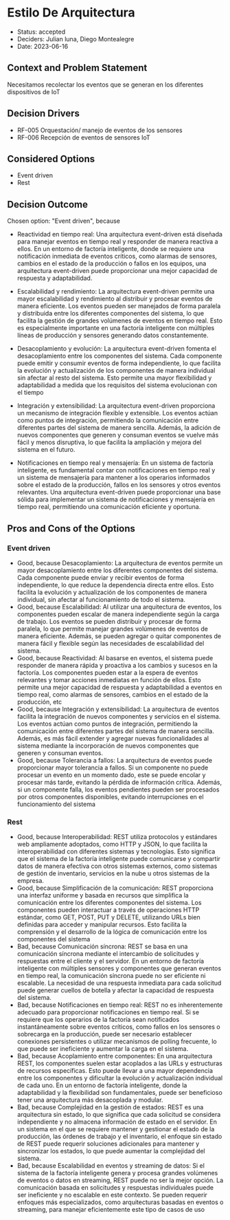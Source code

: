 # Estilo De Arquitectura

* Status: accepted
* Deciders: Julian luna, Diego Montealegre
* Date: 2023-06-16

## Context and Problem Statement

Necesitamos recolectar los eventos que se generan en los diferentes dispositivos de IoT

## Decision Drivers

* RF-005 Orquestación/ manejo de eventos de los sensores
* RF-006 Recepción de eventos de sensores IoT

## Considered Options

* Event driven
* Rest

## Decision Outcome

Chosen option: "Event driven", because

* Reactividad en tiempo real: Una arquitectura event-driven está diseñada para manejar eventos en tiempo real y responder de manera reactiva a ellos. En un entorno de factoría inteligente, donde se requiere una notificación inmediata de eventos críticos, como alarmas de sensores, cambios en el estado de la producción o fallos en los equipos, una arquitectura event-driven puede proporcionar una mejor capacidad de respuesta y adaptabilidad.
* Escalabilidad y rendimiento: La arquitectura event-driven permite una mayor escalabilidad y rendimiento al distribuir y procesar eventos de manera eficiente. Los eventos pueden ser manejados de forma paralela y distribuida entre los diferentes componentes del sistema, lo que facilita la gestión de grandes volúmenes de eventos en tiempo real. Esto es especialmente importante en una factoría inteligente con múltiples líneas de producción y sensores generando datos constantemente.

* Desacoplamiento y evolución: La arquitectura event-driven fomenta el desacoplamiento entre los componentes del sistema. Cada componente puede emitir y consumir eventos de forma independiente, lo que facilita la evolución y actualización de los componentes de manera individual sin afectar al resto del sistema. Esto permite una mayor flexibilidad y adaptabilidad a medida que los requisitos del sistema evolucionan con el tiempo

* Integración y extensibilidad: La arquitectura event-driven proporciona un mecanismo de integración flexible y extensible. Los eventos actúan como puntos de integración, permitiendo la comunicación entre diferentes partes del sistema de manera sencilla. Además, la adición de nuevos componentes que generen y consuman eventos se vuelve más fácil y menos disruptiva, lo que facilita la ampliación y mejora del sistema en el futuro.

* Notificaciones en tiempo real y mensajería: En un sistema de factoría inteligente, es fundamental contar con notificaciones en tiempo real y un sistema de mensajería para mantener a los operarios informados sobre el estado de la producción, fallos en los sensores y otros eventos relevantes. Una arquitectura event-driven puede proporcionar una base sólida para implementar un sistema de notificaciones y mensajería en tiempo real, permitiendo una comunicación eficiente y oportuna.

## Pros and Cons of the Options

### Event driven

* Good, because Desacoplamiento: La arquitectura de eventos permite un mayor desacoplamiento entre los diferentes componentes del sistema. Cada componente puede enviar y recibir eventos de forma independiente, lo que reduce la dependencia directa entre ellos. Esto facilita la evolución y actualización de los componentes de manera individual, sin afectar al funcionamiento de todo el sistema.
* Good, because Escalabilidad: Al utilizar una arquitectura de eventos, los componentes pueden escalar de manera independiente según la carga de trabajo. Los eventos se pueden distribuir y procesar de forma paralela, lo que permite manejar grandes volúmenes de eventos de manera eficiente. Además, se pueden agregar o quitar componentes de manera fácil y flexible según las necesidades de escalabilidad del sistema.
* Good, because Reactividad: Al basarse en eventos, el sistema puede responder de manera rápida y proactiva a los cambios y sucesos en la factoría. Los componentes pueden estar a la espera de eventos relevantes y tomar acciones inmediatas en función de ellos. Esto permite una mejor capacidad de respuesta y adaptabilidad a eventos en tiempo real, como alarmas de sensores, cambios en el estado de la producción, etc
* Good, because Integración y extensibilidad: La arquitectura de eventos facilita la integración de nuevos componentes y servicios en el sistema. Los eventos actúan como puntos de integración, permitiendo la comunicación entre diferentes partes del sistema de manera sencilla. Además, es más fácil extender y agregar nuevas funcionalidades al sistema mediante la incorporación de nuevos componentes que generen y consuman eventos.
* Good, because Tolerancia a fallos: La arquitectura de eventos puede proporcionar mayor tolerancia a fallos. Si un componente no puede procesar un evento en un momento dado, este se puede encolar y procesar más tarde, evitando la pérdida de información crítica. Además, si un componente falla, los eventos pendientes pueden ser procesados por otros componentes disponibles, evitando interrupciones en el funcionamiento del sistema

### Rest

* Good, because Interoperabilidad: REST utiliza protocolos y estándares web ampliamente adoptados, como HTTP y JSON, lo que facilita la interoperabilidad con diferentes sistemas y tecnologías. Esto significa que el sistema de la factoría inteligente puede comunicarse y compartir datos de manera efectiva con otros sistemas externos, como sistemas de gestión de inventario, servicios en la nube u otros sistemas de la empresa.
* Good, because Simplificación de la comunicación: REST proporciona una interfaz uniforme y basada en recursos que simplifica la comunicación entre los diferentes componentes del sistema. Los componentes pueden interactuar a través de operaciones HTTP estándar, como GET, POST, PUT y DELETE, utilizando URLs bien definidas para acceder y manipular recursos. Esto facilita la comprensión y el desarrollo de la lógica de comunicación entre los componentes del sistema
* Bad, because Comunicación síncrona: REST se basa en una comunicación síncrona mediante el intercambio de solicitudes y respuestas entre el cliente y el servidor. En un entorno de factoría inteligente con múltiples sensores y componentes que generan eventos en tiempo real, la comunicación síncrona puede no ser eficiente ni escalable. La necesidad de una respuesta inmediata para cada solicitud puede generar cuellos de botella y afectar la capacidad de respuesta del sistema.
* Bad, because Notificaciones en tiempo real: REST no es inherentemente adecuado para proporcionar notificaciones en tiempo real. Si se requiere que los operarios de la factoría sean notificados instantáneamente sobre eventos críticos, como fallos en los sensores o sobrecarga en la producción, puede ser necesario establecer conexiones persistentes o utilizar mecanismos de polling frecuente, lo que puede ser ineficiente y aumentar la carga en el sistema.
* Bad, because Acoplamiento entre componentes: En una arquitectura REST, los componentes suelen estar acoplados a las URLs y estructuras de recursos específicas. Esto puede llevar a una mayor dependencia entre los componentes y dificultar la evolución y actualización individual de cada uno. En un entorno de factoría inteligente, donde la adaptabilidad y la flexibilidad son fundamentales, puede ser beneficioso tener una arquitectura más desacoplada y modular.
* Bad, because Complejidad en la gestión de estados: REST es una arquitectura sin estado, lo que significa que cada solicitud se considera independiente y no almacena información de estado en el servidor. En un sistema en el que se requiere mantener y gestionar el estado de la producción, las órdenes de trabajo y el inventario, el enfoque sin estado de REST puede requerir soluciones adicionales para mantener y sincronizar los estados, lo que puede aumentar la complejidad del sistema.
* Bad, because Escalabilidad en eventos y streaming de datos: Si el sistema de la factoría inteligente genera y procesa grandes volúmenes de eventos o datos en streaming, REST puede no ser la mejor opción. La comunicación basada en solicitudes y respuestas individuales puede ser ineficiente y no escalable en este contexto. Se pueden requerir enfoques más especializados, como arquitecturas basadas en eventos o streaming, para manejar eficientemente este tipo de casos de uso
